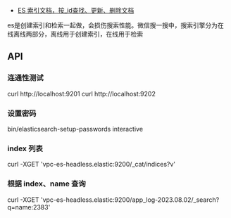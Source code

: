 
- [ES 索引文档，按_id查找、更新、删除文档](https://blog.csdn.net/weixin_38932035/article/details/105703539)


es是创建索引和检索一起做，会损伤搜索性能。微信搜一搜中，搜索引擎分为在线离线两部分，离线用于创建索引，在线用于检索

## API

### 连通性测试

curl http://localhost:9201
curl http://localhost:9202

### 设置密码

bin/elasticsearch-setup-passwords interactive

### index 列表

curl -XGET 'vpc-es-headless.elastic:9200/_cat/indices?v'

### 根据 index、name 查询

curl -XGET 'vpc-es-headless.elastic:9200/app_log-2023.08.02/_search?q=name:2383'
